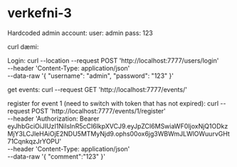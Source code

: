 # verkefni-3

Hardcoded admin account:
user: admin
pass: 123

curl dæmi:

Login:
curl --location --request POST 'http://localhost:7777/users/login' \
--header 'Content-Type: application/json' \
--data-raw '{
"username": "admin",
"password": "123"
}'

get events:
curl --request GET 'http://localhost:7777/events/'

register for event 1 (need to switch with token that has not expired):
curl --request POST 'http://localhost:7777/events/1/register' \
--header 'Authorization: Bearer eyJhbGciOiJIUzI1NiIsInR5cCI6IkpXVCJ9.eyJpZCI6MSwiaWF0IjoxNjQ1ODkzMjY3LCJleHAiOjE2NDU5MTMyNjd9.ophs00ox6jg3WBWmJLWlOWuurvGHt71CqnkqzJrYOPU' \
--header 'Content-Type: application/json' \
--data-raw '{
"comment":"123"
}'
